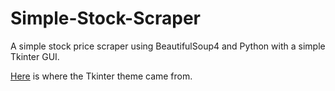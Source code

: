 # Simple-Stock-Scraper
A simple stock price scraper using BeautifulSoup4 and Python with a simple Tkinter GUI.

[Here](https://github.com/rdbende/Forest-ttk-theme) is where the Tkinter theme came from.
